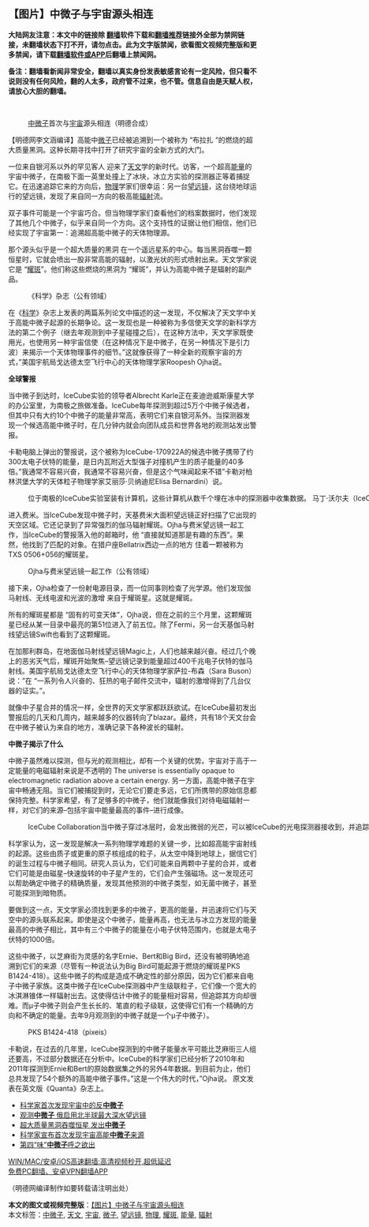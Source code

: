  <h2>【图片】中微子与宇宙源头相连</h2> <p class="notice"><b>大陆网友注意：本文中的链接除 <a href="https://github.com/bannedbook/fanqiang" >翻墙</a>软件下载和<a href="https://github.com/killgcd/justmysocks/blob/master/README.md">翻墙推荐</a>链接外全部为禁网链接，未翻墙状态下打不开，请勿点击。此为文字版禁闻，欲看图文视频完整版和更多禁闻，请下载<a href="https://github.com/bannedbook/fanqiang">翻墙软件或APP</a>后翻墙上禁闻网。</p><p>备注：翻墙看新闻非常安全，翻墙以真实身份发表敏感言论有一定风险，但只看不说则没有任何风险，翻的人太多，政府管不过来，也不管。信息自由是天赋人权，请放心大胆的翻墙。</b></p>  <div class="entry"> <br /> <figure><a href="https://i0.wp.com/upload-images-bucket-v64rleca837do.s3.eu-west-1.amazonaws.com/wp-content/uploads/2021/04/01110832/%E6%9C%AA%E6%A0%87%E9%A2%98-1-5.jpg?fit=860%2C484&#038;ssl=1" data-caption="中微子首次与宇宙源头相连（明德合成）"></a><figcaption class="wp-caption-text"><a href="https://www.bannedbook.org/bnews/tag/%E4%B8%AD%E5%BE%AE%E5%AD%90/" class="st_tag internal_tag" rel="tag" title="标签 中微子 下的日志">中微子</a>首次与<a href="https://www.bannedbook.org/bnews/tag/%e5%ae%87%e5%ae%99/" class="st_tag internal_tag" rel="tag" title="标签 宇宙 下的日志">宇宙</a>源头相连（明德合成）</figcaption></figure> <p>【明德网李文涵编译】高能中<a href="https://www.bannedbook.org/bnews/tag/%E5%BE%AE%E5%AD%90/" class="st_tag internal_tag" rel="tag" title="标签 微子 下的日志">微子</a>已经被追溯到一个被称为 &#8220;布拉扎 &#8220;的燃烧的超大质量黑洞。这种长期寻找中打开了研究宇宙的全新方式的大门。</p> <p>一位来自银河系以外的罕见客人 迎来了<a href="https://www.bannedbook.org/bnews/tag/%e5%a4%a9%e6%96%87/" class="st_tag internal_tag" rel="tag" title="标签 天文 下的日志">天文</a>学的新时代。访客，一个超高<a href="https://www.bannedbook.org/bnews/tag/%E8%83%BD%E9%87%8F/" class="st_tag internal_tag" rel="tag" title="标签 能量 下的日志">能量</a>的宇宙中微子，在南极下面一英里处撞上了冰块，冰立方实验的探测器正等着捕捉它。在迅速追踪它来的方向后，<a href="https://www.bannedbook.org/bnews/tag/%E7%89%A9%E7%90%86/" class="st_tag internal_tag" rel="tag" title="标签 物理 下的日志">物理</a>学家们很幸运：另一台<a href="https://www.bannedbook.org/bnews/tag/%E6%9C%9B%E8%BF%9C%E9%95%9C/" class="st_tag internal_tag" rel="tag" title="标签 望远镜 下的日志">望远镜</a>，这台绕地球运行的望远镜，发现了来自同一方向的极高能<a href="https://www.bannedbook.org/bnews/tag/%e8%be%90%e5%b0%84/" class="st_tag internal_tag" rel="tag" title="标签 辐射 下的日志">辐射</a>流。</p> <p>双子事件可能是一个宇宙巧合。但当物理学家们查看他们的档案数据时，他们发现了其他几个中微子，似乎来自同一个方向。这个支持性的证据让他们相信，他们已经实现了宇宙第一：追溯超高能中微子的天体物理源。</p> <p>那个源头似乎是一个超大质量的黑洞 在一个遥远星系的中心。每当黑洞吞噬一颗恒星时，它就会喷出一股非常高能的辐射，以激光状的形式喷射出来。天文学家说它是 &#8220;<a href="https://www.bannedbook.org/bnews/tag/%E8%80%80%E6%96%91/" class="st_tag internal_tag" rel="tag" title="标签 耀斑 下的日志">耀斑</a>&#8221;。他们称这些燃烧的黑洞为 &#8220;耀斑&#8221;，并认为高能中微子是辐射的副产品。</p> <figure id="attachment_30716" aria-describedby="caption-attachment-30716" style="width: 1154px" class="wp-caption alignnone"><figcaption id="caption-attachment-30716" class="wp-caption-text">《科学》杂志（公有领域）</figcaption></figure> <p>在《<span class='wp_keywordlink'><a href="https://www.bannedbook.org/forum11/topic309.html" title="禁片：“科学”的棍子" target="_blank">科学</a></span>》杂志上发表的两篇系列论文中描述的这一发现，不仅解决了天文学中关于高能中微子起源的长期争论。这一发现也是一种被称为多信使天文学的新科学方法的第二个例子（继去年观测到中子星碰撞之后），在这种方法中，天文学家既使用光，也使用另一种宇宙信使（在这种情况下是中微子，在另一种情况下是引力波）来揭示一个天体物理事件的细节。&#8221;这就像获得了一种全新的观察宇宙的方式，&#8221;美国宇航局戈达德太空飞行中心的天体物理学家Roopesh Ojha说。</p>  <p><strong>全球警报</strong></p> <p>当中微子到达时，IceCube实验的领导者Albrecht Karle正在麦迪逊威斯康星大学的办公室里，为南极之旅做准备。IceCube每年探测到超过5万个中微子候选者，但其中只有大约10个中微子的能量非常高，表明它们来自银河系外。当探测器发现一个候选高能中微子时，在几分钟内就会向团队成员和世界各地的观测站发出警报。</p> <p>卡勒电脑上弹出的警报说，这个被称为IceCube-170922A的候选中微子携带了约300太电子伏特的能量，是日内瓦附近大型强子对撞机产生的质子能量的40多倍。&#8221;我通常不容易兴奋，我通常不容易兴奋，但是这个气味闻起来不错&#8221;卡勒对柏林洪堡大学的天体粒子物理学家艾丽莎·贝纳迪尼Elisa Bernardini）说。</p> <figure id="attachment_30708" aria-describedby="caption-attachment-30708" style="width: 1157px" class="wp-caption alignnone"><figcaption id="caption-attachment-30708" class="wp-caption-text">位于南极的IceCube实验室装有计算机，这些计算机从数千个埋在冰中的探测器中收集数据。 马丁·沃尔夫（IceCube / NSF） (Katia Moskvitch）</figcaption></figure> <p>进入费米。当IceCube发现中微子时，天基费米大面积望远镜正好扫描了它出现的天空区域。它还记录到了异常强烈的伽马辐射耀斑。Ojha与费米望远镜一起工作，当IceCube的警报落入他的邮箱时，他 &#8220;直接就知道那是有趣的东西&#8221;。果然，他找到了匹配的对象。在猎户座Bellatrix西边一点的地方 住着一颗被称为TXS 0506+056的耀斑星。</p> <figure id="attachment_30715" aria-describedby="caption-attachment-30715" style="width: 1151px" class="wp-caption alignnone"><figcaption id="caption-attachment-30715" class="wp-caption-text">Ojha与费米望远镜一起工作（公有领域）</figcaption></figure> <p>接下来，Ojha检查了一份射电源目录，而一位同事则检查了光学源。他们发现伽马射线、无线电波和光波的激增 来自于耀斑星。这就是耀斑。</p>  <p>所有的耀斑星都是 &#8220;固有的可变天体&#8221;，Ojha说，但在之前的三个月里，这颗耀斑星已经从某一目录中最亮的第51位进入了前五位。除了Fermi，另一台天基伽马射线望远镜Swift也看到了这颗耀斑。</p> <p>在加那利群岛，在地面伽马射线望远镜Magic上，人们也越来越兴奋。经过几个晚上的恶劣天气后，耀斑开始聚焦&#8211;望远镜记录到能量超过400千兆电子伏特的伽马射线。美国宇航局戈达德太空飞行中心的天体物理学家萨拉-布森（Sara Buson）说：&#8221;在 &#8220;一系列令人兴奋的、狂热的电子邮件交流中，辐射的激增得到了几台仪器的证实。&#8221;。</p> <p>就像中子星合并的情况一样，全世界的天文学家都跃跃欲试。在IceCube最初发出警报后的几天和几周内，越来越多的仪器转向了blazar。最终，共有18个天文台会在中微子被认为来自的地方，准确记录下各种波长的辐射。</p> <p><strong>中微子揭示了什么</strong></p> <p>中微子虽然难以探测，但与光的观测相比，却有一个关键的优势。宇宙对于高于一定能量的电磁辐射来说是不透明的 The universe is essentially opaque to electromagnetic radiation above a certain energy. 另一方面，高能中微子在宇宙中畅通无阻。当它们被捕捉到时，无论它们要走多远，它们所携带的原始信息都保持完整。科学家希望，有了足够多的中微子，他们就能像我们对待电磁辐射一样，对它们的来源&#8211;包括宇宙中能量最高的事件&#8211;进行成像。</p>  <figure id="attachment_30709" aria-describedby="caption-attachment-30709" style="width: 1152px" class="wp-caption alignnone"><figcaption id="caption-attachment-30709" class="wp-caption-text">IceCube Collaboration当中微子穿过冰层时，会发出微弱的光芒，可以被IceCube的光电探测器接收到，并追踪到中微子起源的天空区域。(Katia Moskvitch）</figcaption></figure> <p>科学家认为，这一发现是解决一系列物理学难题的关键一步，比如超高能宇宙射线的起源。这些由质子或更重的原子核组成的粒子，从太空中降到地球上，据信它们的诞生过程与中微子相同。研究人员认为，它们可能来自两颗中子星的合并，或者它们可能是由磁星&#8211;快速旋转的中子星产生的，它们会产生强磁场。这一发现还可以帮助确定中微子的精确质量，发现其他预测的中微子类型，如无菌中微子，甚至可能探测到暗物质。</p> <p>要做到这一点，天文学家必须找到更多的中微子，更高的能量，并迅速将它们与天空中的源头联系起来。即使是这个中微子，能量再高，也无法与冰立方发现的能量最高的中微子相比，其中有三个中微子的能量在小电子伏特范围内，也就是太电子伏特的1000倍。</p> <p>这些中微子，以芝麻街为灵感的名字Ernie、Bert和Big Bird，还没有被明确地追溯到它们的来源（尽管有一种说法认为Big Bird可能起源于燃烧的耀斑星PKS B1424-418）。这些中微子的构成是造成不确定性的部分原因，因为它们都来自电子中微子家族。这类中微子在IceCube探测器中产生级联粒子，它们像一个宽大的冰淇淋锥体一样辐射出去。这使得估计中微子的能量相对容易，但追踪其方向却很难。而μ子中微子则会产生长长的、笔直的粒子级联，这使得它们有一个精确的方向和不确定的能量。去年9月观测到的中微子就是一个μ子中微子）。</p> <figure id="attachment_30714" aria-describedby="caption-attachment-30714" style="width: 1152px" class="wp-caption alignnone"><figcaption id="caption-attachment-30714" class="wp-caption-text">PKS B1424-418（pixeis）</figcaption></figure> <p>卡勒说，在过去的几年里，IceCube探测到的中微子能量水平可能比芝麻街三人组还要高，不过部分数据还在分析中。IceCube的科学家们已经分析了2010年和2011年探测到Ernie和Bert的原始数据集之外的另外4年数据。到目前为止，他们总共发现了54个额外的高能中微子事件。&#8221;这是一个伟大的时代，&#8221;Ojha说。 原文发表在英文版《Quanta》杂志上。</p> <ul class='op-related-articles' title='相关阅读'> <li><a href='https://www.bannedbook.org/bnews/worldnews/20210320/1508977.html' target='_blank'>科学家首次发现宇宙中的反<b>中微子</b></a></li> <li><a href='https://www.bannedbook.org/bnews/cnnews/20210316/1505738.html' target='_blank'>观测<b>中微子</b> 俄启用北半球最大深水望远镜</a></li> <li><a href='https://www.bannedbook.org/bnews/worldnews/20210301/1496073.html' target='_blank'>超大质量黑洞吞噬恒星 发出<b>中微子</b></a></li> <li><a href='https://www.bannedbook.org/bnews/cnnews/20180714/971833.html' target='_blank'>科学家宣布首次发现宇宙高能<b>中微子</b>来源</a></li> <li><a href='https://www.bannedbook.org/bnews/cnnews/20180626/962665.html' target='_blank'>第四“味”<b>中微子</b>呼之欲出</a></li> </ul> <p class="texttj"> <a href="https://github.com/bannedbook/fanqiang/wiki/V2ray%E6%9C%BA%E5%9C%BA" target="_blank">WIN/MAC/安卓/iOS高速翻墙:高清视频秒开,超低延迟</a><br/> <a href="https://github.com/bannedbook/fanqiang/wiki/%E7%A6%81%E9%97%BB%E7%BD%91%E5%AE%89%E5%8D%93%E7%BF%BB%E5%A2%99%E6%96%B0%E9%97%BBAPP" target="_blank">免费PC翻墙、安卓VPN翻墙APP</a></p> <p>（明德网编译制作如要转载请注明出处）</p><a name='sharetosocial'></a>       <div><b>本文的图文或视频完整版</b>：<a href='https://www.bannedbook.org/bnews/comments/20210401/1517470.html'>【图片】中微子与宇宙源头相连</a></div>  </div><!--END ENTRY--> <div class="postfooter"> <div>本文标签：<a href="https://www.bannedbook.org/bnews/tag/%E4%B8%AD%E5%BE%AE%E5%AD%90/" rel="tag">中微子</a>, <a href="https://www.bannedbook.org/bnews/tag/%e5%a4%a9%e6%96%87/" rel="tag">天文</a>, <a href="https://www.bannedbook.org/bnews/tag/%e5%ae%87%e5%ae%99/" rel="tag">宇宙</a>, <a href="https://www.bannedbook.org/bnews/tag/%E5%BE%AE%E5%AD%90/" rel="tag">微子</a>, <a href="https://www.bannedbook.org/bnews/tag/%E6%9C%9B%E8%BF%9C%E9%95%9C/" rel="tag">望远镜</a>, <a href="https://www.bannedbook.org/bnews/tag/%E7%89%A9%E7%90%86/" rel="tag">物理</a>, <a href="https://www.bannedbook.org/bnews/tag/%E8%80%80%E6%96%91/" rel="tag">耀斑</a>, <a href="https://www.bannedbook.org/bnews/tag/%E8%83%BD%E9%87%8F/" rel="tag">能量</a>, <a href="https://www.bannedbook.org/bnews/tag/%e8%be%90%e5%b0%84/" rel="tag">辐射</a></div>  </div><!--END POSTFOOTER--> 
